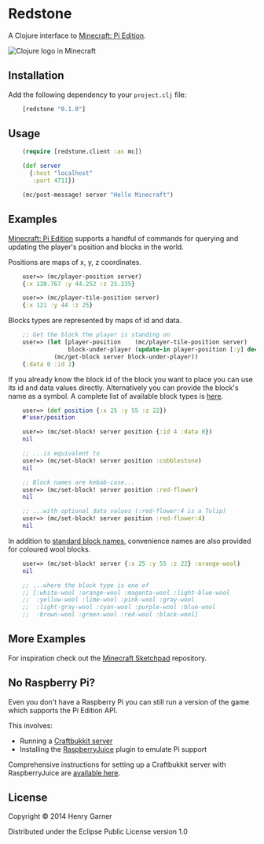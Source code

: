 # Redstone

A Clojure interface to [Minecraft: Pi Edition](http://pi.minecraft.net/).

![Clojure logo in Minecraft](https://raw.githubusercontent.com/henrygarner/redstone/master/doc/images/clojure-logo.png)

## Installation

Add the following dependency to your `project.clj` file:

```clojure
    [redstone "0.1.0"]
```

## Usage

```clojure
    (require [redstone.client :as mc])

    (def server
      {:host "localhost"
       :port 4711})

    (mc/post-message! server "Hello Minecraft")
```

## Examples

[Minecraft: Pi Edition](http://pi.minecraft.net/) supports a handful of commands for querying and updating the player's position and blocks in the world.

Positions are maps of x, y, z coordinates.

```clojure
    user=> (mc/player-position server)
	{:x 120.767 :y 44.252 :z 25.235}

    user=> (mc/player-tile-position server)
	{:x 121 :y 44 :z 25}
```

Blocks types are represented by maps of id and data.

```clojure
    ;; Get the block the player is standing on
    user=> (let [player-position    (mc/player-tile-position server)
	             block-under-player (update-in player-position [:y] dec)]
             (mc/get-block server block-under-player))
    {:data 0 :id 2}
```

If you already know the block id of the block you want to place you can use its id and data values directly. Alternatively you can provide the block's name as a symbol. A complete list of available block types is [here](http://minecraft.gamepedia.com/Data_values/Block_IDs).

```clojure
    user=> (def position {:x 25 :y 55 :z 22})
	#'user/position

    user=> (mc/set-block! server position {:id 4 :data 0})
	nil

    ;; ...is equivalent to
	user=> (mc/set-block! server position :cobblestone)
	nil

	;; Block names are kebab-case...
	user=> (mc/set-block! server position :red-flower)
	nil

	;; ...with optional data values (:red-flower:4 is a Tulip)
	user=> (mc/set-block! server position :red-flower:4)
	nil
```

In addition to [standard block names](http://minecraft.gamepedia.com/Data_values/Block_IDs), convenience names are also provided for coloured wool blocks.

```clojure
    user=> (mc/set-block! server {:x 25 :y 55 :z 22} :orange-wool)
	nil

    ;; ...where the block type is one of
    ;; [:white-wool :orange-wool :magenta-wool :light-blue-wool
	;;	:yellow-wool :lime-wool :pink-wool :gray-wool
	;;	:light-gray-wool :cyan-wool :purple-wool :blue-wool
	;;	:brown-wool :green-wool :red-wool :black-wool]
```

## More Examples

For inspiration check out the [Minecraft Sketchpad](https://github.com/henrygarner/minecraft-sketchpad) repository.


## No Raspberry Pi?

Even you don't have a Raspberry Pi you can still run a version of the game which supports the Pi Edition API.

This involves:

* Running a [Craftbukkit server](http://dl.bukkit.org/)
* Installing the [RaspberryJuice](http://dev.bukkit.org/bukkit-plugins/raspberryjuice/) plugin to emulate Pi support

Comprehensive instructions for setting up a Craftbukkit server with RaspberryJuice are [available here](http://blog.lostbearlabs.com/2013/04/25/using-the-minecraft-api-without-a-raspberry-pi-craftbukkit-and-raspberryjuice/).

## License

Copyright © 2014 Henry Garner

Distributed under the Eclipse Public License version 1.0
